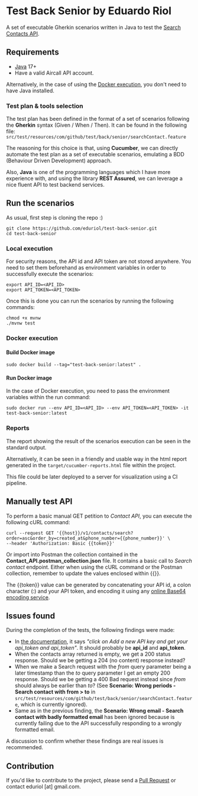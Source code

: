 # Test Back Senior by Eduardo Riol
A set of executable Gherkin scenarios written in Java to test the [Search Contacts API](https://developer.aircall.io/api-references/#search-contacts).
## Requirements
- [Java](https://jdk.java.net/) 17+
- Have a valid Aircall API account. 

Alternatively, in the case of using the [Docker execution](#docker-execution), you don't need to have Java installed.
### Test plan & tools selection
The test plan has been defined in the format of a set of scenarios following the __Gherkin__ syntax (Given / When / Then). It can be found in the following file:
`src/test/resources/com/github/test/back/senior/searchContact.feature`

The reasoning for this choice is that, using __Cucumber__, we can directly automate the test plan as a set of executable scenarios, emulating a BDD (Behaviour Driven Development) approach.

Also, __Java__ is one of the programming languages which I have more experience with, and using the library __REST Assured__, we can leverage a nice fluent API to test backend services.
## Run the scenarios
As usual, first step is cloning the repo :)
```
git clone https://github.com/eduriol/test-back-senior.git
cd test-back-senior
```
### Local execution
For security reasons, the API id and API token are not stored anywhere. You need to set them beforehand as environment variables in order to successfully execute the scenarios:
```
export API_ID=<API_ID>
export API_TOKEN=<API_TOKEN>
```
Once this is done you can run the scenarios by running the following commands:
```
chmod +x mvnw
./mvnw test
```
### Docker execution
#### Build Docker image
```
sudo docker build --tag="test-back-senior:latest" .
```
#### Run Docker image
In the case of Docker execution, you need to pass the environment variables within the run command:
```
sudo docker run --env API_ID=<API_ID> --env API_TOKEN=<API_TOKEN> -it test-back-senior:latest
```
### Reports
The report showing the result of the scenarios execution can be seen in the standard output.

Alternatively, it can be seen in a friendly and usable way in the html report generated in the `target/cucumber-reports.html` file within the project.

This file could be later deployed to a server for visualization using a CI pipeline.
## Manually test API
To perform a basic manual GET petition to _Contact API_, you can execute the following cURL command:
```
curl --request GET '{{host}}/v1/contacts/search?order=asc&order_by=created_at&phone_number={{phone_number}}' \
--header 'Authorization: Basic {{token}}'
```
Or import into Postman the collection contained in the __Contact_API.postman_collection.json__ file. It contains a basic call to _Search contact_ endpoint.
Either when using the cURL command or the Postman collection, remember to update the values enclosed within {{}}.

The {{token}} value can be generated by concatenating your API id, a colon character (:) and your API token, and encoding it using any [online Base64 encoding service](https://www.base64encode.org/).

## Issues found
During the completion of the tests, the following findings were made:
- In [the documentation](https://developer.aircall.io/api-references/#basic-auth-aircall-customers), it says _"click on Add a new API key and get your api_token and api_token"_. It should probably be __api_id__ and __api_token__.
- When the contacts array returned is empty, we get a 200 status response. Should we be getting a 204 (no content) response instead?
- When we make a Search request with the _from_ query parameter being a later timestamp than the _to_ query parameter I get an empty 200 response. Should we be getting a 400 Bad request instead since _from_ should always be earlier than _to_? (See __Scenario: Wrong periods - Search contact with from > to__ in `src/test/resources/com/github/test/back/senior/searchContact.feature`, which is currently ignored).
- Same as in the previous finding, the __Scenario: Wrong email - Search contact with badly formatted email__ has been ignored because is currently failing due to the API successfully responding to a wrongly formatted email.

A discussion to confirm whether these findings are real issues is recommended.
## Contribution
If you'd like to contribute to the project, please send a [Pull Request](https://docs.github.com/en/pull-requests/collaborating-with-pull-requests) or contact eduriol [at] gmail.com.
